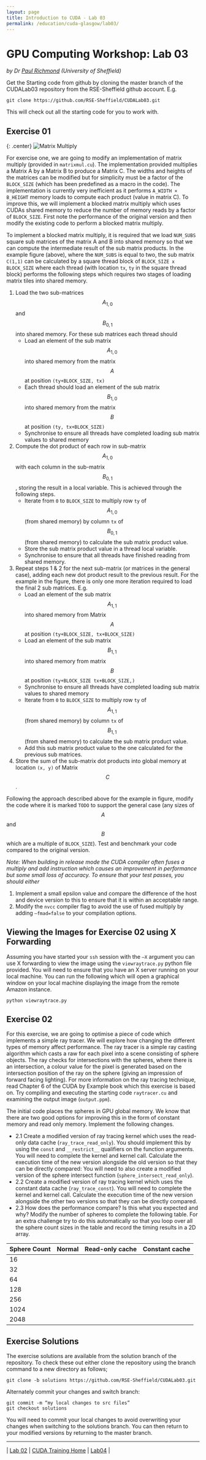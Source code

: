 ```yaml
---
layout: page
title: Introduction to CUDA - Lab 03
permalink: /education/cuda-glasgow/lab03/
---
```


# GPU Computing Workshop: Lab 03 #

*by Dr [Paul Richmond](http://paulrichmond.shef.ac.uk/) (University of Sheffield)*

Get the Starting code from github by cloning the master branch of the CUDALab03 repository from the RSE-Sheffield github account. E.g. 
    
    git clone https://github.com/RSE-Sheffield/CUDALab03.git
    
This will check out all the starting code for you to work with.

## Exercise 01 ##

{: .center}
![Matrix Multiply](\static\img\cuda\matrix_mul.png)

For exercise one, we are going to modify an implementation of matrix multiply (provided in `matrixmul.cu`). The implementation provided multiplies a Matrix A by a Matrix B to produce a Matrix C. The widths and heights of the matrices can be modified but for simplicity must be a factor of the `BLOCK_SIZE` (which has been predefined as a macro in the code). The implementation is currently very inefficient as it performs `A_WIDTH × B_HEIGHT` memory loads to compute each product (value in matrix C). To improve this, we will implement a blocked matrix multiply which uses CUDAs shared memory to reduce the number of memory reads by a factor of `BLOCK_SIZE`. First note the performance of the original version and then modify the existing code to perform a blocked matrix multiply.

To implement a blocked matrix multiply, it is required that we load `NUM_SUBS` square sub matrices of the matrix A and B into shared memory so that we can compute the intermediate result of the sub matrix products. In the example figure  (above), where the `NUM_SUBS` is equal to two, the sub matrix `C(1,1)` can be calculated by a square thread block of `BLOCK_SIZE x BLOCK_SIZE` where each thread (with location `tx`, `ty` in the square thread block) performs the following steps which requires two stages of loading matrix tiles into shared memory.


1. Load the two sub-matrices $$A_{1,0}$$ and $$B_{0,1}$$ into shared memory. For these sub matrices each thread should
    * Load an element of the sub matrix $$A_{1,0}$$ into shared memory from the matrix $$A$$ at position `(ty+BLOCK_SIZE, tx)`
    * Each thread should load an element of the sub matrix $$B_{1,0}$$ into shared memory from the matrix $$B$$ at position `(ty, tx+BLOCK_SIZE)`
    * Synchronise to ensure all threads have completed loading sub matrix values to shared memory
2. Compute the dot product of each row in sub-matrix $$A_{1,0}$$  with each column in the sub-matrix $$B_{0,1}$$, storing the result in a local variable. This is achieved through the following steps.
    * Iterate from `0` to `BLOCK_SIZE` to multiply row `ty` of $$A_{1,0}$$ (from shared memory) by column `tx` of $$B_{0,1}$$ (from shared memory) to calculate the sub matrix product value.
    * Store the sub matrix product value in a thread local variable.
    * Synchronise to ensure that all threads have finished reading from shared memory.
3.	Repeat steps 1 & 2 for the next sub-matrix (or matrices in the general case), adding each new dot product result to the previous result. For the example in the figure, there is only one more iteration required to load the final 2 sub matrices. E.g. 
    * Load an element of the sub matrix $$A_{1,1}$$ into shared memory from Matrix $$A$$ at position `(ty+BLOCK_SIZE, tx+BLOCK_SIZE)`
    * Load an element of the sub matrix $$B_{1,1}$$ into shared memory from matrix $$B$$ at position `(ty+BLOCK_SIZE tx+BLOCK_SIZE,)`
    * Synchronise to ensure all threads have completed loading sub matrix values to shared memory
    * Iterate from `0` to `BLOCK_SIZE` to multiply row `ty` of $$A_{1,1}$$ (from shared memory) by column `tx` of $$B_{1,1}$$ (from shared memory) to calculate the sub matrix product value.
    * Add this sub matrix product value to the one calculated for the previous sub matrices.
4. Store the sum of the sub-matrix dot products into global memory at location `(x, y)` of Matrix $$C$$.

Following the approach described above for the example in figure, modify the code where it is marked `TODO` to support the general case (any sizes of $$A$$ and $$B$$ which are a multiple of `BLOCK_SIZE`). Test and benchmark your code compared to the original version. 

*Note: When building in release mode the CUDA compiler often fuses a multiply and add instruction which causes an improvement in performance but some small loss of accuracy. To ensure that your test passes, you should either*

1.	Implement a small epsilon value and compare the difference of the host and device version to this to ensure that it is within an acceptable range.
2.	Modify the `nvcc` compiler flag to avoid the use of fused multiply by adding `–fmad=false` to your compilation options.

## Viewing the Images for Exercise 02 using X Forwarding ##

Assuming you have started your `ssh` session with the `–X` argument you can use X forwarding to view the image using the `viewraytrace.py` python file provided.  You will need to ensure that you have an X server running on your local machine.  You can run the following which will open a graphical window on your local machine displaying the image from the remote Amazon instance.
  
    python viewraytrace.py

## Exercise 02 ##

For this exercise, we are going to optimise a piece of code which implements a simple ray tracer. We will explore how changing the different types of memory affect performance. The ray tracer is a simple ray casting algorithm which casts a raw for each pixel into a scene consisting of sphere objects. The ray checks for intersections with the spheres, where there is an intersection, a colour value for the pixel is generated based on the intersection position of the ray on the sphere (giving an impression of forward facing lighting). For more information on the ray tracing technique, read Chapter 6 of the CUDA by Example book which this exercise is based on. Try compiling and executing the starting code `raytracer.cu` and examining the output image (`output.ppm`). 

The initial code places the spheres in GPU global memory. We know that there are two good options for improving this in the form of constant memory and read only memory. Implement the following changes.

* 2.1	Create a modified version of ray tracing kernel which uses the read-only data cache (`ray_trace_read_only`). You should implement this by using the `const` and `__restrict__` qualifiers on the function arguments. You will need to complete the kernel and kernel call. Calculate the execution time of the new version alongside the old version so that they can be directly compared: You will need to also create a modified version of the sphere intersect function (`sphere_intersect_read_only`).
* 2.2	Create a modified version of ray tracing kernel which uses the constant data cache (`ray_trace_const`). You will need to complete the kernel and kernel call. Calculate the execution time of the new version alongside the other two versions so that they can be directly compared.
* 2.3	How does the performance compare? Is this what you expected and why? Modify the number of spheres to complete the following table. For an extra challenge try to do this automatically so that you loop over all the sphere count sizes in the table and record the timing results in a 2D array. 

Sphere Count | Normal | Read-only cache | Constant cache 
--- | --- | --- | --- |
16 | | | 			
32 | | | 			
64 | | | 			
128 | | | 			
256 | | | 	
1024 | | | 			
2048 | | | 			

## Exercise Solutions ##

The exercise solutions are available from the solution branch of the repository. To check these out either clone the repository using the branch command to a new directory as follows;

    git clone -b solutions https://github.com/RSE-Sheffield/CUDALab03.git
 
Alternately commit your changes and switch branch:

    git commit -m “my local changes to src files” 
    git checkout solutions
 
You will need to commit your local changes to avoid overwriting your changes when switching to the solutions branch. You can then return to your modified versions by returning to the master branch.







---

&#124; [Lab 02](../lab02) &#124; [CUDA Training Home](../) &#124; [Lab04](../lab04) &#124;


